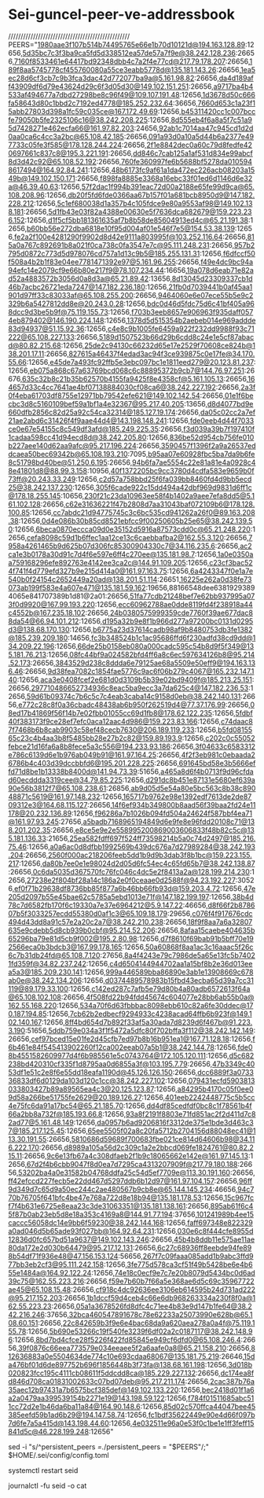 # Sei-guncel-peer-ve-addressbook





/////////////////////////////////////////////////
PEERS="1980aae3f107b514b74495765e66e1b70d10121d@194.163.128.89:12656,5d35bc7c3f3ba9ca5fd5d338512ea57de57a7f9e@38.242.128.236:26656,7160f8533461e64417bd92348dbb4c7a2f4e77cd@217.79.178.207:26656,189f8aa5745778cf455760080a55ce3eabb5778d@135.181.143.26:26656,1ea5ec28d6cf3cb7c9b3fca3dac42d772077ba9a@5.161.98.82:26656,da4d189aff43909df6d79e43624d29c6f3d05d30@149.102.151.251:26656,a9717ba4b4533af494677a7dbd27298be8c96f49@109.107.191.48:12656,1d3678d50c666fa58643d80c1bbd2c7192ed4778@185.252.232.64:36656,7660d653c1a23f15abb27803d398a1fc59c035ce@167.172.49.69:12656,b45311420cc1c007bccfe79050b5fe2325106c16@38.242.208.225:12656,8d555eb4f6a8a5f7c51a95d7428271e462ecfa66@161.97.82.203:24656,92ab1c7014aa47c945cd1d2d0aa0ca6c4cc3a2bc@65.108.42.185:26656,091a93d0a10a5d44b6a2377e497733c05fe3f585@178.128.244.224:26656,2f1e8842dec0a60c79d8fedfe420697661c837c8@195.3.221.191:26656,dd846c7cab125a1af531d834e99abcf8d3d42c92@65.108.52.192:26656,760fe360997fe6b5688bf5278da0105948617494@164.92.84.241:12656,48b6173fc9af61a1da472ec226acb08203a1549b@149.102.150.171:26656,f898fa8885e3368a16ebc33f01ed6d1146d6e32a@46.39.40.63:12656,57f2dac1f994b391eac72d00a2188e65fe99d9ca@65.108.208.96:12656,db20f5fd6fde0366aa67b157f01a681bcb8950d9@147.182.228.212:12656,5c1ef680038d1a357b4c105fdce9e80a9553af98@149.102.138.181:26656,5d1fb43e03f82a4388e00630e5f7636dca682679@159.223.236.152:12656,d1f5cf5bb181361635af7b8b58de85604913ed4c@65.21.191.38:12656,b60bb56e272dba6818e10f95d004af01e546f7e5@154.53.38.139:12656,fe2a2f100e4281290f9902d8d42e9111a803995f@103.252.116.64:26656,815a0a767c892691b8a021f0ca738c0fa3547e7c@95.111.248.231:26656,957b2795d0872c773d5d978076cd757a1d13c9b5@185.255.131.31:12656,f6dfccf50f508a4b2b1f83e04ee7781471392e97@5.161.96.255:26656,f49e4dc9bc94a94efc14e2079cf9e66b80e217f9@78.107.234.44:16656,19a078d6eab71e82ad52a4883572b3056d0a8d3a@65.21.89.42:13656,8d13045d23309337cb1d46b7acbc26721eda7247@147.182.236.180:12656,21fb0d7039441b0af45aa1901d97ff33c83033af@65.108.255.200:26656,9464060e6e07ece55b5e9c2329b6a5427812dd8e@20.243.0.28:12656,bdc0d46d5fdc75d6c41bf405a968dcc9d3be5b9f@75.119.155.73:12656,f703b3eeb8657e906963f935daff0574eb879402@146.190.224.148:12656,1378d5d515354b2aebeb014e969addde83d94937@51.15.92.36:12656,c4e8c9b1005fe6459a922f232dd9988f93c71222@65.108.227.133:26656,5189d1507523b66d29b6cdd8c24e1e5cf87abacd@80.82.215.68:12656,25de2c94130c66232d65e17e2529f70608ce824b@138.201.17.11:26656,827615a46437f4edad3ac94f3ce939875c0e17fe@34.170.55.66:12656,e45de7a493fc92ffb5e3ebc097bc1e1811eed279@20.123.81.237:12656,eb075a868c67a63769bcd068c6c88895372b9cb7@144.76.97.251:26676,635c32b8c21b35b62570b4155fa9425f8e4358cf@5.161.105.13:26656,164657d33c4cc7641ae4bf07138884030cf08ca6@38.242.227.192:26656,2a3f0f4eba61703df8755e12971bb79542efe621@149.102.142.54:26656,01e1f6becbc3d8c5160109bef59a1bf1a4e32367@95.217.40.205:13656,d8d4077bd9e660dfb2856c82d25a92c54ca32314@185.127.19.174:26656,da05c02cc2a7ef21ae2abd6c31426f4f9aae44d4@143.198.148.241:12656,fde0eeb4d44f7033ce0e67e54155c8c549df3afd@185.249.225.35:26656,f3d039a39b7f197410f1cadaa598cc41d94ecd8d@38.242.205.80:12656,836be52d954cb756fe010b227aee140d62aa9afc@95.217.196.224:26656,3590457f1396f2a9a26537eddcaea50bec69342b@65.108.193.210:7095,b95aa07e60928fbc5ba7da9b6fe8c51798bd40be@51.250.6.195:26656,94b6fa7ae5554c22e81a81e4a0928c48e41801d8@88.99.3.158:10956,40f1372205bc9cc3780d4cdfa583e9659b0f73ff@20.243.33.249:12656,c2d57a758bbd25f6fa039bb8460fd4d9bb5ecd25@38.242.137.230:12656,305f6cade922c15dd494a42dbf969d9831d6ff1c@178.18.255.145:10656,230f21c23da10963ee58f4b1402a9aee7efa8dd5@5.161.102.128:26656,c62e31636221f47b2808d7aa31043baf072109b6@178.128.100.85:12656,cc7abdc21d94775745c3c6bc535cd941262a26f0@89.163.208.38:12656,0d4e086b30b85cd8521ebfcc9f00250605b25e65@38.242.139.50:12656,6beca0870eccca09d0e35152d5916a87573cdd0c@65.21.248.220:12656,cefa8098c59d1b6ffec1aa12ce13c6caebbafba2@162.55.3.120:26656,7958a4261465b9d625b07d306fc85300904330c7@34.116.235.6:26656,ac2ca1e3b0178a30d91c7d4f6e597e6ff4c270ee@135.181.98.7:12656,1a0e0350aa759168296efe892763e4142ee3ca2c@144.91.109.205:12656,c23cf3bac524f741f4d779efd327b9e215d414a0@161.97.163.75:12656,6a4243347f0e1a7e540b0f24154c2652449a20ad@138.201.51.114:26651,16225e262a0d38fe73073ab199f583e4a607e471@135.181.59.162:19656,88166548dee63819293894065e841707389b1d81@2a01:26656,51fa77cdb21248bef7e62bb937995a073f0d9920@167.99.193.220:12656,ecc60962788ae0dde8119fd4f238918a44c4552b@167.235.18.102:26656,24b0380575999359cde7760f39ae677dac88da54@66.94.101.212:12656,d195a32b9e8f1b966d277a97200bc0131d0295d3@138.68.170.130:12656,b6775a23d37614cadb98af9b8480753db3fe1382@185.239.209.180:14656,fc3b348524b1c1ac95686ffd6f230adfd38cd9dd@134.209.22.196:12656,66de25b0158eb080a000cadc595c54b8d9f5f349@135.181.76.213:12656,08fc44bf9a024582bfd4ff6a8c6ec597634126b8@95.214.52.173:26656,3843529d238c8ddda6e79125ae68a5509e50eff9@194.163.136.46:26656,9d38fea7082c1854fae5776c9ac6f06b279c4067@165.232.147.140:12656,aca3e0408fcef2e681d0d3109b5b39e02bd9409f@185.213.25.151:26656,297710486652734936c8eac5ba9ecc3a7da625c4@147.182.236.53:12656,59d61b09374c7b6c5c7c4eab3caba14c9158d0eb@38.242.140.131:26656,e772c28c8f0a36cbadc48438ab6b950f262519d4@77.37.176.99:26656,08ed17b41869f56f14b7e02fbb01055cc69d1fb8@178.62.122.235:12656,5fdbf40f383173f9ce28ef7efc0aca12aac4d986@159.223.83.166:12656,c74daac87f7468b6b8cab9903c58ef48cecb7630@206.189.119.233:12656,b5fd0815565c23c4b4aa3b8f5485bb28e27b2c82@159.89.193.9:12656,c202c0c55052febce21d16fa6a8b8fece5a3c556@194.233.93.186:26656,3f04633c6583312e786c6139d6e1b976ab049b91@161.97.164.25:26656,4f2f3eb981c0ebaada26786b4c403d39dccbbfd6@195.201.228.225:26656,691645bd58e3b5666effd71d8be1b13338b8400d@141.94.73.39:51656,a465a8d6f4b0713f9d96cfdad60ecddda3319cee@34.79.85.225:12656,d291dc8b451e87131e5680ef639a90e56b3812f7@65.108.238.61:26856,ab9d05d5e54a80e5bc563c8b38c89048871c5619@161.97.148.232:12656,165717b9762e98e1392edf7613de2de8709312e3@164.68.115.127:26656,14f6ef934b349800b8aad56f39baa2fd24e11178@20.232.136.89:12656,f96286a7b1026b094fd504a24624f587bbf4ea71@161.97.93.245:27656,a5badb7168965194849d6e9fe8e96fdd20108c71@138.201.202.35:26656,e8ce5e9e2e558995200869003606833f48b82c5c@135.181.136.33:21656,25ea582fdff697f524ff73598214b5a0c74d2497@185.216.75.46:12656,a0a6ac0d8dfbb1992569b439dc676a7d27989284@38.242.193.204:26656,2560f000ac218206feeb5dd1b9d9b3dab3f8b1bc@159.223.155.217:12656,da80b7ee0e1e98024d2d05d6fc54ec4c65fd65b7@38.242.138.87:26656,0c6da5035d367570fc76fc046c4dc5e2f8413a2a@128.199.214.230:12656,27238e2f804bf28a14c186a2e0f0ceaae0d2588f@94.23.192.227:30526,ef0f71b29638df8736bb85f877a6b46bb66fb93d@159.203.4.72:12656,47e205d2097b55e45bae62c5785a5ebd1013e71f@147.182.199.197:12656,38b4d78c7d6582fb170f6c19330a7e37e6964212@5.9.147.22:46656,d8f66f2b878607b5f3033257ecdd55380d0af1c3@65.109.18.179:29656,c076f4f917676cdc494d43dd8a91c57e2a20c2a7@38.242.210.238:26656,18f9f8aa7a6a32807635e9cdebb5d8cb939b0cbf@95.214.52.206:26656,8afaa15caebe404635b65296ba79e81d5cb9f002@195.2.80.98:12656,d7f8610f69bab91b5bff70e192566eca0b3bdcb3@167.99.178.165:12656,50a60868f8aa1ac3c16aaac5f26c6c7b31db24fd@65.108.7.120:27656,8a4f4243e79c7986de5a65e13fc5b74021fd359f@34.82.237.242:12656,c4d6504144944702aa1a15bf8b2e36d013eea5a3@185.209.230.141:12656,999a446589bba86890e3ab1e13908669c678ab0e@38.242.134.206:12656,d0374489578983b15fbd43ecba65d39a7cc31119@89.179.33.100:12656,c142ed287c7afb5e79d80b4a80adb6572613f64a@65.108.102.108:26656,4f508fd22b94fdd45674c604077e28bb6ab55b0a@162.55.168.220:12656,534a70f6d63fbbbac8098ebb610c82a6fe30ddec@170.187.194.85:12656,7cb62b2edbecf9294933c4238acad64ffb6b923f@149.102.140.167:12656,8ff4bd654d7b892f33af5a30ada7d8239d6f467b@91.223.3.190:51656,5ddb759e034a3f1f5472a5dfc80f702bffa3f112@38.242.142.149:26656,cef97bced15e01fe2d45cfb7ed97b8b16b951ea1@167.71.128.18:12656,f6b461e84f545413902260f12ca002eeab07a5b1@38.242.144.78:12656,fde08b4551582609977d4f6b985561e5c0743764@172.105.120.111:12656,d5c682238bd420310cf335f1d8795aa0d6855a3f@103.195.7.79:26656,47b3349c4053df1e51c2e8f6e55dd18eafa1190d@45.126.126.150:26656,dcc6889f3a073336833df6d0129da103d120c1cc@38.242.227.102:12656,079431ecfd5903813033803427b89a89565ea4c3@20.125.123.87:12656,a84295b4170c05f0ee09d58a266be51755fe2629@20.189.126.27:12656,401eeb2242448775c5b5cc4e75fc6da91a17bc54@65.21.185.70:12656,dd4df85cedfdf0bc8c1f78561b4f66a2bb8a732f@185.193.66.8:12656,93a8f2191f8803e71fd851ac2f2d411d7c82ad77@5.161.48.149:12656,da0957b6ad9206816f3312de375e1bde3d463c37@185.217.125.45:12656,65ee5505f02a8c20fa5712b2704156d88048ec41@113.30.191.55:26656,5810686d59689f700683fbe021ce814d64606b98@34.116.222.170:26656,d8989a105a56d2c309c1a2e2bbcd069fe1824761@80.82.215.11:26656,9c6e13fb67a4c308dfaeb2f1b9c18065662e142e@161.97.145.13:12656,67d2f4b6cbb9047f8d0ea7d7295ca4313207909f@217.79.180.188:26656,53202ba4a0e31582b04768ddfa25c54d5ef7709e@113.30.191.160:26656,ff42efccd227fecb5e22dd467d5297ddb6b12d97@161.97.104.157:26656,96ff9d349d7c65d9a50ec244c2ae480567b9cb8e@65.144.145.234:46656,94c770b76705f641bfc4be47e768a722d8e18b94@135.181.178.53:12656,15c967fcf7f4b631e6725e8eaa23c3de31063351@135.181.138.161:26656,895ab61f6c45f87b0ab23eb5d8e18a353c4169a8@144.91.77.194:37656,101241989b4ee15caccc56058dc14e9bb6f59230@38.242.144.168:12656,faff697348e822329a0ad046d5b65ade93f027bb@164.92.64.231:12656,030e6c8f444cfe8955d12836d0fc657bd51a9637@149.102.143.246:26656,45b4b8ddb11e575ae11ae80da172e2d030b64479@95.217.12.131:26656,6c27c68936ff8eebde94fe898b54df71f936e48@47.156.153.124:56656,267f7c09faaa085add1b9abc3ffd977bb3eb2cf3@95.111.242.158:12656,3fe775d578ca3cf51f49b5428be6e4b655e1484a@164.92.122.24:12656,74e18c0ecf9e7c7e20b8079d5434bc0d6ad39c75@162.55.223.216:26656,f59e7b60b7f66a5e368ae6d5c69c35967722ae45@65.108.15.48:26656,cf918c4dc92636ee3106eb614595b24d731ad222@95.217.152.203:26656,1b1dccf59d4ceb4c66e6db968263334a230f8f0a@162.55.223.23:26656,05a1a3678526fd8dfc4c71ee4b83e9d147b1fe64@38.242.216.246:37656,32bca460547891678c78e62233a25073990e628b@65.108.60.151:26656,22c842659b3f9e6e4bac68da9a620aea278a0a4f@75.119.155.78:12656,5b690e53266c19f540fe3239f6df02a2c0187117@38.242.148.96:12656,8bd7bd4cfce28f5226f422fd85845e949cf6dfd0@65.108.246.4:26656,39f0876c66eea773579e034eeaee5f2a6aafe0a8@65.21.158.210:26656,812636883a0e5504634de774c10e693cdaa68067@135.181.75.219:26646,15da476bf01d6de897752b696f1856448b3f73fa@138.68.161.198:12656,3d018b020823fcc195c4111cb08611f5ddcdd8ca@185.229.227.132:26656,dc174ea8fd846d708ca01831002633c07bd07deb@95.217.211.174:26656,2cac387b76a35aec12b97431a7b6575bcf385def@149.102.133.220:12656,bec2418d01f1a6a2a0479aa399539154b2271e19@143.198.59.122:12656,f784f01511685abc511cc72d2e1b46da6ba11a84@164.90.148.6:12656,85d02c570ffca44047bee45385eefd59b1ad6b29@194.147.58.74:12656,fc1bdf35622449e90e4d66f097b7d6fe7a5a415d@143.198.44.60:12656,4e032511e96a0e53f0c1be1e1ff3feff15841d5c@46.228.199.248:12656"





sed -i "s/^persistent_peers *=.*/persistent_peers = \"$PEERS\"/;" $HOME/.sei/config/config.toml



systemctl restart seid


journalctl -fu seid -o cat
